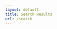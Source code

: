 ```yaml
---
layout: default
title: Search Results
url: /search
---
```

<!-- List where search results will be rendered -->
<div id="googleSearch"></div>
<ul id="search-results"></ul>

<script>
  // Template to generate the JSON to search
  window.store = {
     {% for page in site.pages %}
      "{{ page.url | slugify }}": {
        "title": "{{ page.url | slugify }}",
        "content": {{ page.content | strip_html | jsonify }},
        "url": "{{ page.url | xml_escape }}"
      }
      {% unless forloop.last %},{% endunless %}
    {% endfor %}
  };
  let googleSearch = document.getElementById("googleSearch");

  function isEmpty(obj) {
    for (var prop in obj) {
      if (Object.prototype.hasOwnProperty.call(obj, prop)) {
        return false;
      }
    }
    return true
  }
  if (isEmpty) {
    googleSearch.innerHTML = "<p>Didn't find what you're looking for? Try Google search:</p> <div class='gcse-search'></div><p><i>Note: Any discrepancies with this tool are the fault of Google's inaccurate indexing; use with caution.</i></p>"
  }
</script>

<!-- Import lunr.js from unpkg.com -->
<script src="/assets/js/lunr.js" type="text/javascript"></script>
<!-- Custom search script which we will create below -->
<script src="/assets/js/search.js" type="text/javascript"></script>
<!--Google Search>-->
<script async src="https://cse.google.com/cse.js?cx=036b1d64455c94a06"></script>
